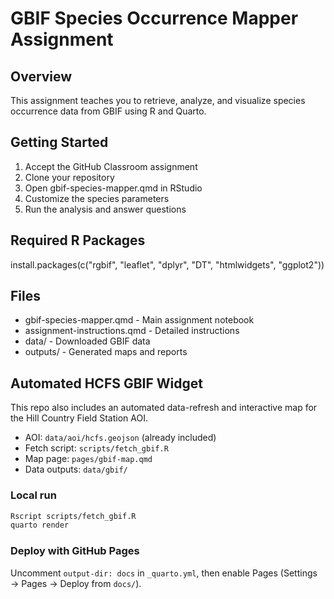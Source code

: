 # GBIF Species Occurrence Mapper Assignment

## Overview
This assignment teaches you to retrieve, analyze, and visualize species occurrence data from GBIF using R and Quarto.

## Getting Started
1. Accept the GitHub Classroom assignment
2. Clone your repository
3. Open gbif-species-mapper.qmd in RStudio
4. Customize the species parameters
5. Run the analysis and answer questions

## Required R Packages
install.packages(c("rgbif", "leaflet", "dplyr", "DT", "htmlwidgets", "ggplot2"))

## Files
- gbif-species-mapper.qmd - Main assignment notebook
- assignment-instructions.qmd - Detailed instructions
- data/ - Downloaded GBIF data
- outputs/ - Generated maps and reports


## Automated HCFS GBIF Widget

This repo also includes an automated data-refresh and interactive map for the Hill Country Field Station AOI.

- AOI: `data/aoi/hcfs.geojson` (already included)
- Fetch script: `scripts/fetch_gbif.R`
- Map page: `pages/gbif-map.qmd`
- Data outputs: `data/gbif/`

### Local run

```bash
Rscript scripts/fetch_gbif.R
quarto render
```

### Deploy with GitHub Pages

Uncomment `output-dir: docs` in `_quarto.yml`, then enable Pages (Settings → Pages → Deploy from `docs/`).


